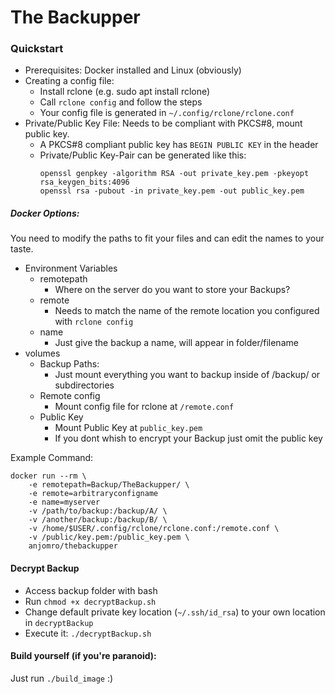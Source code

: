 # The Backupper
### Quickstart
- Prerequisites: Docker installed and Linux (obviously)
- Creating a config file:
  - Install rclone (e.g. sudo apt install rclone)
  - Call `rclone config` and follow the steps
  - Your config file is generated in `~/.config/rclone/rclone.conf`
- Private/Public Key File: Needs to be compliant with PKCS#8, mount public key.
  - A PKCS#8 compliant public key has `BEGIN PUBLIC KEY` in the header
  - Private/Public Key-Pair can be generated like this:
    ~~~
    openssl genpkey -algorithm RSA -out private_key.pem -pkeyopt rsa_keygen_bits:4096
    openssl rsa -pubout -in private_key.pem -out public_key.pem
    ~~~
##### Docker Options:

You need to modify the paths to fit your files and can edit the names to your taste.
- Environment Variables
  - remotepath
    - Where on the server do you want to store your Backups?
  - remote
    - Needs to match the name of the remote location you configured with `rclone config`
  - name
    - Just give the backup a name, will appear in folder/filename
- volumes
  - Backup Paths:
    - Just mount everything you want to backup inside of /backup/ or subdirectories
  - Remote config
    - Mount config file for rclone at `/remote.conf`
  - Public Key
    - Mount Public Key at `public_key.pem`
    - If you dont whish to encrypt your Backup just omit the public key

Example Command:
~~~
docker run --rm \
	-e remotepath=Backup/TheBackupper/ \
	-e remote=arbitraryconfigname
	-e name=myserver
	-v /path/to/backup:/backup/A/ \
	-v /another/backup:/backup/B/ \
	-v /home/$USER/.config/rclone/rclone.conf:/remote.conf \
	-v /public/key.pem:/public_key.pem \
	anjomro/thebackupper

~~~
#### Decrypt Backup
- Access backup folder with bash
- Run `chmod +x decryptBackup.sh`
- Change default private key location (`~/.ssh/id_rsa`) to your own location in `decryptBackup`
- Execute it: `./decryptBackup.sh`

#### Build yourself (if you're paranoid):
Just run `./build_image` :)
